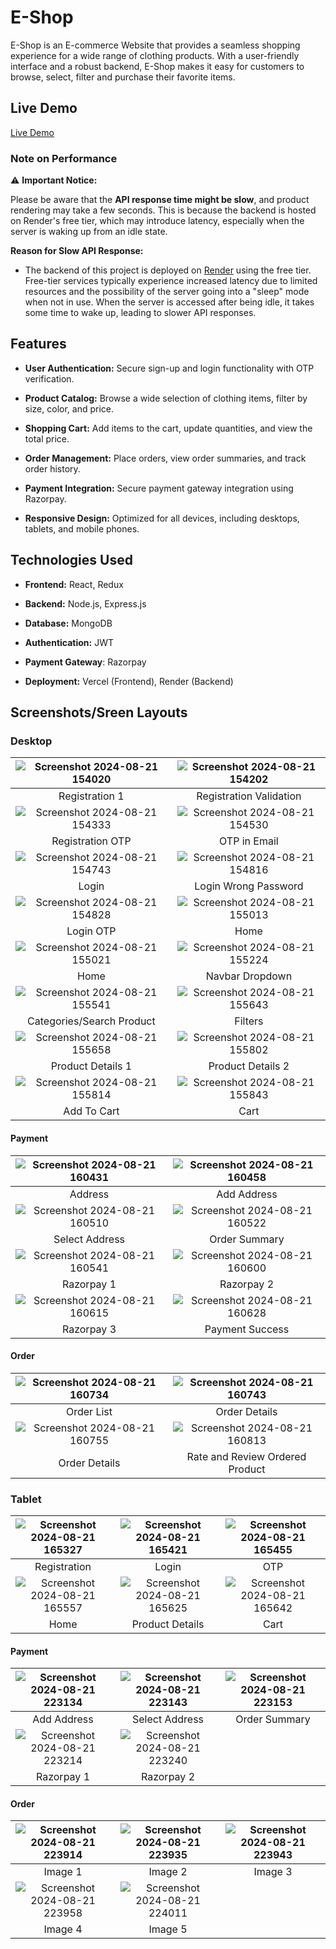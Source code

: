 # E-Shop

E-Shop is an E-commerce Website that provides a seamless shopping experience for a wide range of clothing products. With a user-friendly interface and a robust backend, E-Shop makes it easy for customers to browse, select, filter and purchase their favorite items.

## Live Demo

[Live Demo](https://eshop-aman.vercel.app/)

### Note on Performance

⚠️ **Important Notice:**

Please be aware that the **API response time might be slow**, and product rendering may take a few seconds. This is because the backend is hosted on Render's free tier, which may introduce latency, especially when the server is waking up from an idle state.

**Reason for Slow API Response:**
- The backend of this project is deployed on [Render](https://render.com/) using the free tier. Free-tier services typically experience increased latency due to limited resources and the possibility of the server going into a "sleep" mode when not in use. When the server is accessed after being idle, it takes some time to wake up, leading to slower API responses.

## Features

* **User Authentication:** Secure sign-up and login functionality with OTP verification.

* **Product Catalog:** Browse a wide selection of clothing items, filter by size, color, and price.

* **Shopping Cart:** Add items to the cart, update quantities, and view the total price.

* **Order Management:** Place orders, view order summaries, and track order history.

* **Payment Integration:** Secure payment gateway integration using Razorpay.

* **Responsive Design:** Optimized for all devices, including desktops, tablets, and mobile phones.


## Technologies Used

* **Frontend:** React, Redux

* **Backend:** Node.js, Express.js

* **Database:** MongoDB

* **Authentication:** JWT

* **Payment Gateway**: Razorpay

* **Deployment:** Vercel (Frontend), Render (Backend)


## Screenshots/Sreen Layouts

### Desktop

| ![Screenshot 2024-08-21 154020](https://github.com/user-attachments/assets/124db883-e6aa-449c-bfa1-42ead24a7d5e) | ![Screenshot 2024-08-21 154202](https://github.com/user-attachments/assets/20451402-c1ad-46c8-bdac-9574fac569f6) |
|:---:|:---:|
| Registration 1 | Registration Validation |
| ![Screenshot 2024-08-21 154333](https://github.com/user-attachments/assets/537e0a60-e132-4de6-a9cf-b32df5b62390) | ![Screenshot 2024-08-21 154530](https://github.com/user-attachments/assets/f368bd55-43c0-4d68-ba12-8bada673f291) |
| Registration OTP | OTP in Email |
| ![Screenshot 2024-08-21 154743](https://github.com/user-attachments/assets/b187b98b-876b-472c-9285-6ff6112f166b) | ![Screenshot 2024-08-21 154816](https://github.com/user-attachments/assets/162a5ee0-589b-4add-ac50-0f79df0c471c) |
| Login | Login Wrong Password |
| ![Screenshot 2024-08-21 154828](https://github.com/user-attachments/assets/6589427b-121c-41b1-bc55-bf0fbb5c8d47) | ![Screenshot 2024-08-21 155013](https://github.com/user-attachments/assets/93023f0f-57a4-463d-a8e8-f33d5c487896) |
| Login OTP | Home |
| ![Screenshot 2024-08-21 155021](https://github.com/user-attachments/assets/496e6ceb-c293-4b6d-b7a0-36f533ddb06c) | ![Screenshot 2024-08-21 155224](https://github.com/user-attachments/assets/fdc6346a-7388-4129-95a2-d78da4dd659d) |
| Home | Navbar Dropdown |
| ![Screenshot 2024-08-21 155541](https://github.com/user-attachments/assets/e9afaf15-e546-48c8-bb29-b17d02b744b8) | ![Screenshot 2024-08-21 155643](https://github.com/user-attachments/assets/52270656-9010-49ab-beaa-6da5f8c79edf) |
| Categories/Search Product | Filters |
| ![Screenshot 2024-08-21 155658](https://github.com/user-attachments/assets/95ff80f8-162a-4f99-9a45-56088b6fadbd) | ![Screenshot 2024-08-21 155802](https://github.com/user-attachments/assets/45202e37-89bb-4414-ab3b-68d50a17584d) |
| Product Details 1 | Product Details 2 |
| ![Screenshot 2024-08-21 155814](https://github.com/user-attachments/assets/5927992b-e03f-4859-9c4c-357aec19f393) | ![Screenshot 2024-08-21 155843](https://github.com/user-attachments/assets/f938460c-7d24-474c-8ad0-802b46519426) |
| Add To Cart | Cart |

#### Payment

| ![Screenshot 2024-08-21 160431](https://github.com/user-attachments/assets/c38ab6ca-55e0-42dd-879c-33642e300f9d) | ![Screenshot 2024-08-21 160458](https://github.com/user-attachments/assets/aeaf9d66-8f2c-4361-a51a-0a157855d31f) |
|:---:|:---:|
| Address | Add Address |
| ![Screenshot 2024-08-21 160510](https://github.com/user-attachments/assets/dd36dd72-7dee-4eff-91f3-3bd8aea86cd9) | ![Screenshot 2024-08-21 160522](https://github.com/user-attachments/assets/b916301b-cab5-4215-93d5-f25bad9295bd) |
| Select Address | Order Summary |
| ![Screenshot 2024-08-21 160541](https://github.com/user-attachments/assets/14b465f6-826e-40a1-80f6-608afab7f46d) | ![Screenshot 2024-08-21 160600](https://github.com/user-attachments/assets/12fb3055-34d7-4f79-83f7-7625b874e157) |
| Razorpay 1 | Razorpay 2 |
| ![Screenshot 2024-08-21 160615](https://github.com/user-attachments/assets/3a7e534a-f5d0-49ac-acca-0e6e14131e11) | ![Screenshot 2024-08-21 160628](https://github.com/user-attachments/assets/eae0989d-d7ec-4ea6-86b7-419a2069f64c) |
| Razorpay 3 | Payment Success |

#### Order

| ![Screenshot 2024-08-21 160734](https://github.com/user-attachments/assets/8feda49d-1adb-413a-9724-1d3d6f3103e4) | ![Screenshot 2024-08-21 160743](https://github.com/user-attachments/assets/0a28a868-c2ed-4dde-b024-f2eb72096d69) |
|:---:|:---:|
| Order List | Order Details |
| ![Screenshot 2024-08-21 160755](https://github.com/user-attachments/assets/28742360-a223-4aa8-b0ec-b48622ab99dc) | ![Screenshot 2024-08-21 160813](https://github.com/user-attachments/assets/e32c00e1-02cf-453c-9aea-ca624c6d1ea8) |
| Order Details | Rate and Review Ordered Product |


### Tablet
| ![Screenshot 2024-08-21 165327](https://github.com/user-attachments/assets/2d7e6470-8c04-49e9-9fed-be1da0b760a7) | ![Screenshot 2024-08-21 165421](https://github.com/user-attachments/assets/00534a19-16b4-41ca-845f-25a239c47e4b) | ![Screenshot 2024-08-21 165455](https://github.com/user-attachments/assets/dfb31ff3-6951-4f34-8ec5-9ba70229891e) |
|:---:|:---:|:---:|
| Registration | Login | OTP |
| ![Screenshot 2024-08-21 165557](https://github.com/user-attachments/assets/1d469f51-cb15-4296-8529-38ece823f63c) | ![Screenshot 2024-08-21 165625](https://github.com/user-attachments/assets/aa6256dc-5256-49fd-ab5c-927d6bd76900) | ![Screenshot 2024-08-21 165642](https://github.com/user-attachments/assets/338f3619-fc62-4145-a993-8a2d573ab289) |
| Home | Product Details | Cart |


#### Payment

| ![Screenshot 2024-08-21 223134](https://github.com/user-attachments/assets/0479dfe5-9136-48a7-bd16-e8221436ff63) | ![Screenshot 2024-08-21 223143](https://github.com/user-attachments/assets/99cb15e2-a5d4-4355-8653-4d8a9d09d2af) | ![Screenshot 2024-08-21 223153](https://github.com/user-attachments/assets/50e96321-e5e2-4742-9282-8b9faa9dec5d) |
|:---:|:---:|:---:|
| Add Address | Select Address | Order Summary |
| ![Screenshot 2024-08-21 223214](https://github.com/user-attachments/assets/d7f04536-501c-4c85-b392-9d74a7efa942) | ![Screenshot 2024-08-21 223240](https://github.com/user-attachments/assets/aedcb34e-7f83-4597-b50c-85b8624d4696) |  
| Razorpay 1 | Razorpay 2 |

#### Order

| ![Screenshot 2024-08-21 223914](https://github.com/user-attachments/assets/06ae01a9-4ca4-4fdf-837e-039a950ecdf3) | ![Screenshot 2024-08-21 223935](https://github.com/user-attachments/assets/e5888d84-47d3-4c8c-a364-787d04ec77e8) | ![Screenshot 2024-08-21 223943](https://github.com/user-attachments/assets/8de520f8-c61b-4f5d-813d-1521e3db995b) |
|:---:|:---:|:---:|
| Image 1 | Image 2 | Image 3 |
| ![Screenshot 2024-08-21 223958](https://github.com/user-attachments/assets/54d98eb1-f6fb-4a5e-b643-cbb9f7e13755) | ![Screenshot 2024-08-21 224011](https://github.com/user-attachments/assets/c150c601-1d37-442b-be56-1600284e77d0) | |
| Image 4 | Image 5 |  |
